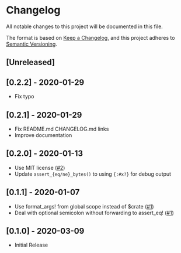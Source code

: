# Changelog
All notable changes to this project will be documented in this file.

The format is based on [Keep a Changelog](https://keepachangelog.com/en/1.0.0/),
and this project adheres to [Semantic Versioning](https://semver.org/spec/v2.0.0.html).

## [Unreleased]

## [0.2.2] - 2020-01-29
- Fix typo

## [0.2.1] - 2020-01-29
- Fix README.md CHANGELOG.md links
- Improve documentation

## [0.2.0] - 2020-01-13
- Use MIT license ([#2](https://github.com/wcampbell0x2a/assert_hex/issues/2))
- Update `assert_{eq/ne}_bytes()` to using `{:#x?}` for debug output

## [0.1.1] - 2020-01-07
- Use format_args! from global scope instead of $crate ([#1](https://github.com/wcampbell0x2a/assert_hex/pull/1))
- Deal with optional semicolon without forwarding to assert_eq! ([#1](https://github.com/wcampbell0x2a/assert_hex/pull/1))

## [0.1.0] - 2020-03-09
- Initial Release
